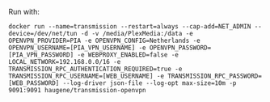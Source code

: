 Run with:

`docker run --name=transmission --restart=always --cap-add=NET_ADMIN --device=/dev/net/tun -d -v /media/PlexMedia:/data -e OPENVPN_PROVIDER=PIA -e OPENVPN_CONFIG=Netherlands -e OPENVPN_USERNAME=[PIA_VPN_USERNAME] -e OPENVPN_PASSWORD=[PIA_VPN_PASSWORD] -e WEBPROXY_ENABLED=false -e LOCAL_NETWORK=192.168.0.0/16 -e TRANSMISSION_RPC_AUTHENTICATION_REQUIRED=true -e TRANSMISSION_RPC_USERNAME=[WEB_USERNAME] -e TRANSMISSION_RPC_PASSWORD=[WEB_PASSWORD] --log-driver json-file --log-opt max-size=10m -p 9091:9091 haugene/transmission-openvpn`
